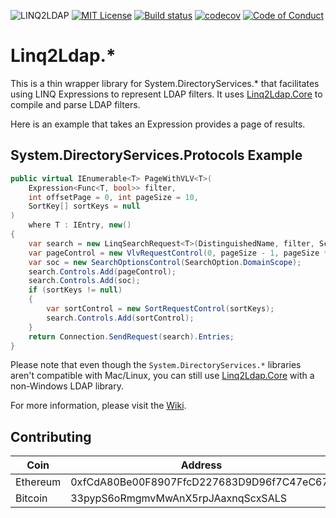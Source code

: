 ![LINQ2LDAP][banner]
[![MIT License][license-badge]][LICENSE]
[![Build status][appveyorimg]][appveyorlink]
[![codecov][codecovimg]][codecovlink]
[![Code of Conduct][coc-badge]][coc]

# Linq2Ldap.*

This is a thin wrapper library for System.DirectoryServices.* that facilitates using LINQ Expressions to represent LDAP filters.
It uses [Linq2Ldap.Core][core] to compile and parse LDAP filters.

Here is an example that takes an Expression provides a page of results.

## System.DirectoryServices.Protocols Example

```c#
public virtual IEnumerable<T> PageWithVLV<T>(
    Expression<Func<T, bool>> filter,
    int offsetPage = 0, int pageSize = 10,
    SortKey[] sortKeys = null
)
    where T : IEntry, new()
{
    var search = new LinqSearchRequest<T>(DistinguishedName, filter, Scope);
    var pageControl = new VlvRequestControl(0, pageSize - 1, pageSize * offsetPage + 1);
    var soc = new SearchOptionsControl(SearchOption.DomainScope);
    search.Controls.Add(pageControl);
    search.Controls.Add(soc);
    if (sortKeys != null)
    {
        var sortControl = new SortRequestControl(sortKeys);
        search.Controls.Add(sortControl);
    }
    return Connection.SendRequest(search).Entries;
}
```

Please note that even though the `System.DirectoryServices.*` libraries aren't compatible with Mac/Linux,
you can still use [Linq2Ldap.Core][core] with a non-Windows LDAP library.

For more information, please visit the [Wiki](https://github.com/cdibbs/linq2ldap/wiki).

## Contributing

| Coin     | Address                                     
|----------|---------------------------------------------
| Ethereum | 0xfCdA80Be00F8907FfcD227683D9D96f7C47eC67f  
| Bitcoin  | 33pypS6oRmgmvMwAnX5rpJAaxnqScxSALS          

[banner]: https://github.com/cdibbs/linq2ldap/blob/master/resources/header.svg "The only way to discover the limits of the possible is to go beyond them into the impossible. - Arthur C. Clarke"
[1]: https://github.com/cdibbs/linq2ldap/blob/master/Linq2Ldap/Specification.cs#L42
[appveyorimg]: https://ci.appveyor.com/api/projects/status/i8u7bshsqw63wj7e?svg=true
[appveyorlink]: https://ci.appveyor.com/project/cdibbs/linq2ldap
[codecovimg]: https://codecov.io/gh/cdibbs/linq2ldap/branch/master/graph/badge.svg
[codecovlink]: https://codecov.io/gh/cdibbs/linq2ldap
[core]: https://github.com/cdibbs/linq2ldap.core
[wiki-dev]: https://github.com/cdibbs/linq2ldap/wiki/Development-Setup
[donations]: https://cdibbs.github.io/foss-giving
[coc-badge]: https://img.shields.io/badge/code%20of-conduct-ff69b4.svg?style=flat-square
[coc]: https://github.com/cdibbs/linq2ldap/blob/master/code_of_conduct.md
[license-badge]: https://img.shields.io/badge/license-MIT-blue.svg
[LICENSE]: https://github.com/ossplz/alsatian-fluent-assertions/blob/master/LICENSE
